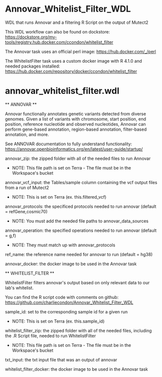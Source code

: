 # Annovar_Whitelist_Filter_WDL

WDL that runs Annovar and a filtering R Script on the output of Mutect2

This WDL workflow can also be found on dockstore: https://dockstore.org/my-tools/registry.hub.docker.com/ccondon/whitelist_filter

The Annovar task uses an official perl image: https://hub.docker.com/_/perl

The WhitelistFilter task uses a custom docker image with R 4.1.0 and needed packages installed: https://hub.docker.com/repository/docker/ccondon/whitelist_filter

# annovar_whitelist_filter.wdl

** ANNOVAR **

Annovar functionally annotates genetic variants detected from diverse genomes.
Given a list of variants with chromosome, start position, end position, reference nucleotide
and observed nucleotides, Annovar can perform gene-based annotation, region-based annotation,
filter-based annotation, and more.

See ANNOVAR documentation to fully understand functionality: https://annovar.openbioinformatics.org/en/latest/user-guide/startup/

annovar_zip: the zipped folder with all of the needed files to run Annovar
  - NOTE: This file path is set on Terra - The file must be in the Workspace's bucket

annovar_vcf_input: the Tables/sample column containing the vcf output files from a run of Mutect2
  - NOTE: This is set on Terra (ex. this.filtered_vcf)

annovar_protocols: the specificed protocols needed to run annovar (default = refGene,cosmic70)
  - NOTE: You must add the needed file paths to annovar_data_sources

annovar_operation: the specified operations needed to run annovar (default = g,f)
  - NOTE: They must match up with annovar_protocols

ref_name: the reference name needed for annovar to run (default = hg38)

annovar_docker: the docker image to be used in the Annovar task



** WHITELIST_FILTER **

WhitelistFilter filters annovar's output based on only relevant data to our lab's whitelist.

You can find the R script code with comments on github: https://github.com/charliecondon/Annovar_Whitelist_Filter_WDL

sample_id: set to the corresponding sample id for a given run
  - NOTE: This is set on Terra (ex. this.sample_id)

whitelist_filter_zip: the zipped folder with all of the needed files, including the .R Script file, needed to run WhitelistFilter
  - NOTE: This file path is set on Terra - The file must be in the Workspace's bucket

txt_input: the txt input file that was an output of annovar

whitelist_filter_docker: the docker image to be used in the Annovar task
